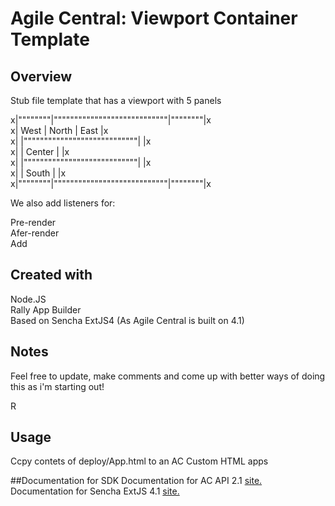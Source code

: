 Agile Central: Viewport Container Template
=========================

## Overview
Stub file template that has a viewport with 5 panels

x|""""""""|""""""""""""""""""""""""""""|""""""""|x  
x| West   | North                      | East   |x  
x|        |""""""""""""""""""""""""""""|        |x  
x|        | Center                     |        |x  
x|        |""""""""""""""""""""""""""""|        |x  
x|        | South                      |        |x  
x|""""""""|""""""""""""""""""""""""""""|""""""""|x  
  
We also add listeners for:  
  
Pre-render  
Afer-render  
Add  
  
## Created with
Node.JS  
Rally App Builder  
Based on Sencha ExtJS4 (As Agile Central is built on 4.1)  

## Notes
Feel free to update, make comments and come up with better ways of doing this as i'm starting out!

R  

## Usage
Ccpy contets of deploy/App.html to an AC Custom HTML apps  

##Documentation for SDK
Documentation for AC API 2.1 [site.](https://help.rallydev.com/apps/2.1/doc/)  
Documentation for Sencha ExtJS 4.1 [site.](http://docs.sencha.com/extjs/4.1.3/)

